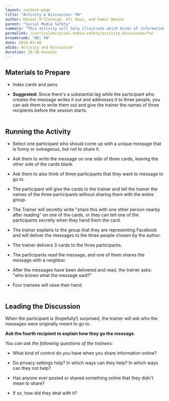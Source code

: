 ```yaml
---
layout: content-page
title: "Activity & Discussion: FW"
author: Daniel O'Clunaigh, Ali Ravi, and Samir Nassar
parent: "Social Media Safety"
summary: "This activity will help illustrate which kinds of information participants may not want to share on social media, and their inability to control information once it's been posted and reused by someone else. Shared information might be altered by others in uncontrollable ways, and that those who receive the information you share may be untrustworthy."
permalink: /curriculum/social-media-safety/activity-discussion/fw/
breadcrumb: "AD: FW"
date: 2014-03-00
adids: Activity and Discussion
duration: 20-30 minutes
---
```

## Materials to Prepare ##

- Index cards and pens

- **Suggested:** Since there's a substantial lag while the participant who creates the message writes it out and addresses it to three people, you can ask them to write them out and give the trainer the names of three recipients before the session starts.
<br><br>

## Running the Activity ##

- Select one participant who should come up with a unique message that is funny or outrageous, but not to share it.

- Ask them to write the message on one side of three cards, leaving the other side of the cards blank.

- Ask them to also think of three participants that they want to message to go to.

- The participant will give the cards to the trainer and tell the trainer the names of the three participants without sharing them with the entire group.

- The Trainer will secretly write "share this with one other person nearby after reading" on one of the cards, or they can tell one of the participants secretly when they hand them the card.

- The trainer explains to the group that they are representing Facebook and will deliver the messages to the three people chosen by the author.

- The trainer delivers 3 cards to the three participants.

- The participants read the message, and one of them shares the message with a neighbor.

- After the messages have been delivered and read, the trainer asks: "who knows what the message said?"

- Four trainees will raise their hand.
<br><br>


## Leading the Discussion ##

When the participant is (hopefully!) surprised, the trainer will ask who the messages were originally meant to go to.

**Ask the fourth recipient to explain how they go the message.**

*You can ask the following questions of the trainees:*

- What kind of control do you have when you share information online?

- Do privacy settings help? In which ways can they help? In which ways can they not help?

- Has anyone ever posted or shared something online that they didn't mean to share?

- If so, how did they deal with it?
